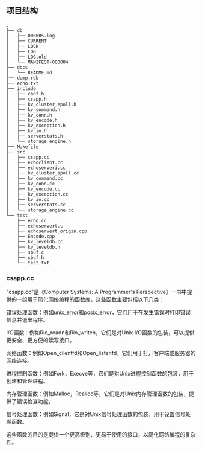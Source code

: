 ## 项目结构

```
.
├── db
│   ├── 000005.log
│   ├── CURRENT
│   ├── LOCK
│   ├── LOG
│   ├── LOG.old
│   └── MANIFEST-000004
├── docs
│   └── README.md
├── dump.rdb
├── echo.txt
├── include
│   ├── conf.h
│   ├── csapp.h
│   ├── kv_cluster_epoll.h
│   ├── kv_command.h
│   ├── kv_conn.h
│   ├── kv_encode.h
│   ├── kv_exception.h
│   ├── kv_io.h
│   ├── serverstats.h
│   └── storage_engine.h
├── Makefile
├── src
│   ├── csapp.cc
│   ├── echoclient.cc
│   ├── echoserveri.cc
│   ├── kv_cluster_epoll.cc
│   ├── kv_command.cc
│   ├── kv_conn.cc
│   ├── kv_encode.cc
│   ├── kv_exception.cc
│   ├── kv_io.cc
│   ├── serverstats.cc
│   └── storage_engine.cc
└── test
    ├── echo.cc
    ├── echoservert.c
    ├── echoservert_origin.cpp
    ├── Encode.cpp
    ├── kv_leveldb.cc
    ├── kv_leveldb.h
    ├── sbuf.c
    ├── sbuf.h
    └── test.txt
```

### csapp.cc

"csapp.cc"是《Computer Systems: A Programmer's Perspective》一书中提供的一组用于简化网络编程的函数库。这些函数主要包括以下几类：

错误处理函数：例如unix_error和posix_error，它们用于在发生错误时打印错误信息并退出程序。

I/O函数：例如Rio_readn和Rio_writen，它们是对Unix I/O函数的包装，可以提供更安全、更方便的读写接口。

网络函数：例如Open_clientfd和Open_listenfd，它们用于打开客户端或服务器的网络连接。

进程控制函数：例如Fork，Execve等，它们是对Unix进程控制函数的包装，用于创建和管理进程。

内存管理函数：例如Malloc，Realloc等，它们是对Unix内存管理函数的包装，提供了错误检查功能。

信号处理函数：例如Signal，它是对Unix信号处理函数的包装，用于设置信号处理函数。

这些函数的目的是提供一个更高级别、更易于使用的接口，以简化网络编程的复杂性。
